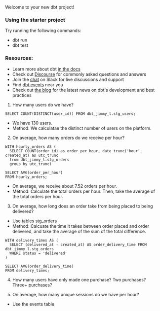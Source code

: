 Welcome to your new dbt project!

### Using the starter project

Try running the following commands:
- dbt run
- dbt test


### Resources:
- Learn more about dbt [in the docs](https://docs.getdbt.com/docs/introduction)
- Check out [Discourse](https://discourse.getdbt.com/) for commonly asked questions and answers
- Join the [chat](https://community.getdbt.com/) on Slack for live discussions and support
- Find [dbt events](https://events.getdbt.com) near you
- Check out [the blog](https://blog.getdbt.com/) for the latest news on dbt's development and best practices

1. How many users do we have?
```
SELECT COUNT(DISTINCT(user_id)) FROM dbt_jimmy_l.stg_users;
```
- We have 130 users.
- Method: We calculatae the distinct number of users on the platform.

2. On average, how many orders do we receive per hour?
```
WITH hourly_orders AS (
  SELECT COUNT(order_id) as order_per_hour, date_trunc('hour', created_at) as utc_trunc
  from dbt_jimmy_l.stg_orders
  group by utc_trunc)

SELECT AVG(order_per_hour)
FROM hourly_orders;
```
- On average, we receive about 7.52 orders per hour.
- Method: Calculate the total orders per hour. Then, take the average of the total orders per hour.

3. On average, how long does an order take from being placed to being delivered?
- Use tables stg_orders
- Method: Calcuate the time it takes between order placed and order delivered, and take the average of the sum of the total difference.
```
WITH delivery_times AS (
  SELECT (delivered_at - created_at) AS order_delivery_time FROM dbt_jimmy_l.stg_orders
  WHERE status = 'delivered'
)

SELECT AVG(order_delivery_time)
FROM delivery_times;
```

4. How many users have only made one purchase? Two purchases? Three+ purchases?

5. On average, how many unique sessions do we have per hour?
- Use the events table

